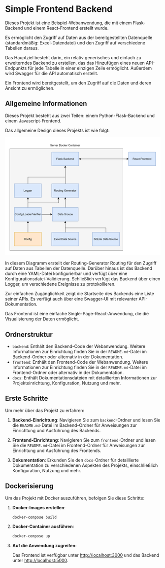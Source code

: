 # Simple Frontend Backend

Dieses Projekt ist eine Beispiel-Webanwendung, die mit einem Flask-Backend und einem React-Frontend erstellt wurde.

Es ermöglicht den Zugriff auf Daten aus der bereitgestellten Datenquelle (standardmäßig: Excel-Datendatei) und den
Zugriff auf verschiedene Tabellen daraus.

Das Hauptziel besteht darin, ein relativ generisches und einfach zu erweiterndes Backend zu erstellen, das das
Hinzufügen eines neuen API-Endpunkts für jede Tabelle in einer einzigen Zeile ermöglicht. Außerdem wird Swagger für die
API automatisch erstellt.

Ein Frontend wird bereitgestellt, um den Zugriff auf die Daten und deren Ansicht zu ermöglichen.

## Allgemeine Informationen

Dieses Projekt besteht aus zwei Teilen: einem Python-Flask-Backend und einem Javascript-Frontend.

Das allgemeine Design dieses Projekts ist wie folgt:

![project_structure_diagram](../project_structure.svg)

In diesem Diagramm erstellt der Routing-Generator Routing für den Zugriff auf Daten aus Tabellen der Datenquelle.
Darüber hinaus ist das Backend durch eine YAML-Datei konfigurierbar und verfügt über eine
Konfigurationsdatei-Validierung. Schließlich verfügt das Backend über einen Logger, um verschiedene Ereignisse zu
protokollieren.

Zur einfachen Zugänglichkeit zeigt die Startseite des Backends eine Liste seiner APIs. Es verfügt auch über eine
Swagger-UI mit relevanter API-Dokumentation.

Das Frontend ist eine einfache Single-Page-React-Anwendung, die die Visualisierung der Daten ermöglicht.

## Ordnerstruktur

- `backend`: Enthält den Backend-Code der Webanwendung. Weitere Informationen zur Einrichtung finden Sie in
  der `README.md`-Datei im Backend-Ordner oder alternativ in der Dokumentation.
- `frontend`: Enthält den Frontend-Code der Webanwendung. Weitere Informationen zur Einrichtung finden Sie in
  der `README.md`-Datei im Frontend-Ordner oder alternativ in der
  Dokumentation.
- `docs`: Enthält Dokumentationsdateien mit detaillierten Informationen zur Projekteinrichtung, Konfiguration, Nutzung
  und mehr.

## Erste Schritte

Um mehr über das Projekt zu erfahren:

1. **Backend-Einrichtung**: Navigieren Sie zum `backend`-Ordner und lesen Sie die `README.md`-Datei im Backend-Ordner
   für Anweisungen zur Einrichtung und Ausführung des Backends.

2. **Frontend-Einrichtung**: Navigieren Sie zum `frontend`-Ordner und lesen Sie
   die `README.md`-Datei im Frontend-Ordner für Anweisungen zur Einrichtung und Ausführung des
   Frontends.

3. **Dokumentation**: Erkunden Sie den `docs`-Ordner für detaillierte Dokumentation zu verschiedenen Aspekten des
   Projekts, einschließlich Konfiguration, Nutzung und mehr.

## Dockerisierung

Um das Projekt mit Docker auszuführen, befolgen Sie diese Schritte:

1. **Docker-Images erstellen**:

    ```bash
    docker-compose build
    ```

2. **Docker-Container ausführen**:

    ```bash
    docker-compose up
    ```

3. **Auf die Anwendung zugreifen**:

   Das Frontend ist verfügbar unter [http://localhost:3000](http://localhost:3000) und das Backend
   unter [http://localhost:5000](http://localhost:5000).
